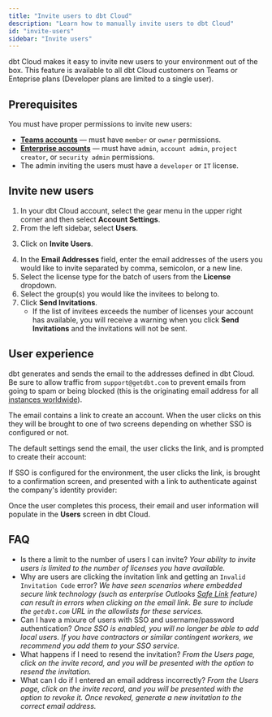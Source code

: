 ```yaml
---
title: "Invite users to dbt Cloud"
description: "Learn how to manually invite users to dbt Cloud"
id: "invite-users"
sidebar: "Invite users"
---
```


dbt Cloud makes it easy to invite new users to your environment out of the box. This feature is available to all dbt Cloud customers on Teams or Enteprise plans (Developer plans are limited to a single user).

## Prerequisites

You must have proper permissions to invite new users:

- [**Teams accounts**](/docs/cloud/manage-access/self-service-permissions) &mdash; must have `member` or `owner` permissions.
- [**Enterprise accounts**](/docs/cloud/manage-access/enterprise-permissions) &mdash; must have `admin`, `account admin`, `project creator`, or `security admin` permissions.
- The admin inviting the users must have a `developer` or `IT` license.

## Invite new users

1. In your dbt Cloud account, select the gear menu in the upper right corner and then select **Account Settings**.
2. From the left sidebar, select **Users**.

<Lightbox src="/img/docs/dbt-cloud/access-control/users-screen.png" title="The user screen in the Account Settings page"/>

3. Click on **Invite Users**.

<Lightbox src="/img/docs/dbt-cloud/access-control/invite-users.png" title="The invite users pane"/>

4. In the **Email Addresses** field, enter the email addresses of the users you would like to invite separated by comma, semicolon, or a new line.
5. Select the license type for the batch of users from the **License** dropdown.
6. Select the group(s) you would like the invitees to belong to.
7. Click **Send Invitations**.
    - If the list of invitees exceeds the number of licenses your account has available, you will receive a warning when you click **Send Invitations** and the invitations will not be sent. 


## User experience

dbt generates and sends the email to the addresses defined in dbt Cloud. Be sure to allow traffic from `support@getdbt.com` to prevent emails from going to spam or being blocked (this is the originating email address for all [instances worldwide](/docs/cloud/about-cloud/regions-ip-addresses)).

The email contains a link to create an account. When the user clicks on this they will be brought to one of two screens depending on whether SSO is configured or not.

<Lightbox src="/img/docs/dbt-cloud/access-control/email-invite.png" title="Example or an email invitation"/>

<Tabs>

<TabItem value="Local user">

The default settings send the email, the user clicks the link, and is prompted to create their account:

<Lightbox src="/img/docs/dbt-cloud/access-control/default-user-invite.png" title="Default user invitation"/>

</TabItem>

<TabItem value="SSO user">

If SSO is configured for the environment, the user clicks the link, is brought to a confirmation screen, and presented with a link to authenticate against the company's identity provider:

<Lightbox src="/img/docs/dbt-cloud/access-control/sso-user-invite.png" title="User invitation with SSO configured"/>

</TabItem>

</Tabs>


Once the user completes this process, their email and user information will populate in the **Users** screen in dbt Cloud.

## FAQ

* Is there a limit to the number of users I can invite? _Your ability to invite users is limited to the number of licenses you have available._
* Why are users are clicking the invitation link and getting an `Invalid Invitation Code` error? _We have seen scenarios where embedded secure link technology (such as enterprise Outlooks [Safe Link](https://learn.microsoft.com/en-us/microsoft-365/security/office-365-security/safe-links-about?view=o365-worldwide) feature) can result in errors when clicking on the email link. Be sure to include the `getdbt.com` URL in the allowlists for these services._
* Can I have a mixure of users with SSO and username/password authentication? _Once SSO is enabled, you will no longer be able to add local users. If you have contractors or similar contingent workers, we recommend you add them to your SSO service._
* What happens if I need to resend the invitation? _From the Users page, click on the invite record, and you will be presented with the option to resend the invitation._
* What can I do if I entered an email address incorrectly? _From the Users page, click on the invite record, and you will be presented with the option to revoke it. Once revoked, generate a new invitation to the correct email address._

<Lightbox src="/img/docs/dbt-cloud/access-control/resend-invite.png" title="Resend or revoke the users invitation"/>
